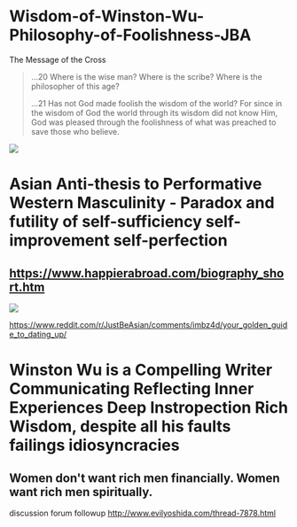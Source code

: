 # Wisdom-of-Winston-Wu-Philosophy-of-Foolishness-JBA

The Message of the Cross

> …20 Where is the wise man? Where is the scribe? Where is the philosopher of this age?
>
> …21 Has not God made foolish the wisdom of the world? For since in the wisdom of God the world through its wisdom did not know Him, God was pleased through the foolishness of what was preached to save those who believe.

![](https://image.slidesharecdn.com/comeandseepowerpoint-161101161613/95/come-see-john-13551-5-638.jpg?cb=1478017132)

# Asian Anti-thesis to Performative Western Masculinity - Paradox and futility of self-sufficiency self-improvement self-perfection

## https://www.happierabroad.com/biography_short.htm
![](https://i.redd.it/uzr9i1x983l51.jpg)

https://www.reddit.com/r/JustBeAsian/comments/imbz4d/your_golden_guide_to_dating_up/

# Winston Wu is a Compelling Writer Communicating Reflecting Inner Experiences Deep Instropection Rich Wisdom, despite all his faults failings idiosyncracies 
## Women don't want rich men financially. Women want rich men spiritually.

discussion forum followup http://www.evilyoshida.com/thread-7878.html
